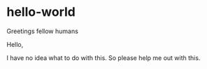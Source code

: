 # hello-world
Greetings fellow humans

Hello,

I have no idea what to do with this. So please help me out with this.
